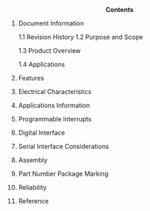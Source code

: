 <center><strong>Contents</strong></center>

1. Document Information

   1.1 Revision History
   1.2 Purpose and Scope

   1.3 Product Overview

   1.4 Applications

2. Features

3. Electrical Characteristics

4. Applications Information

5. Programmable Interrupts

6. Digital Interface

7. Serial Interface Considerations

8. Assembly

9. Part Number Package Marking

10. Reliability

11. Reference

